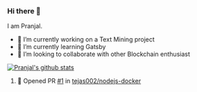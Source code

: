 ### Hi there 👋

I am Pranjal.

- 🔭 I’m currently working on a Text Mining project
- 🌱 I’m currently learning Gatsby
- 👯 I’m looking to collaborate with other Blockchain enthusiast


[![Pranjal's github stats](https://github-readme-stats-245ix4q11-pranscript.vercel.app/api?username=pranscript&show_icons=true&theme=tokyonight&count_private=true)](https://github.com/anuraghazra/github-readme-stats)

<!--START_SECTION:activity-->
1. 💪 Opened PR [#1](https://github.com/tejas002/nodejs-docker/pull/1) in [tejas002/nodejs-docker](https://github.com/tejas002/nodejs-docker)
<!--END_SECTION:activity-->

